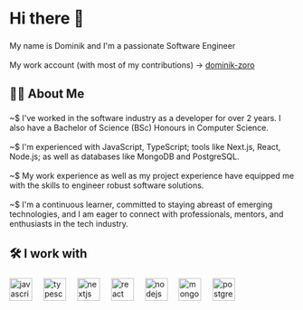 <h1 align="left">Hi there 👋</h1>

###

<p align="left">My name is Dominik and I'm a passionate Software Engineer<br><br>My work account (with most of my contributions) -> <a href="https://github.com/dominik-zoro">dominik-zoro</a></p>

###

<h2 align="left">👩‍💻 About Me</h2>

###

<p align="left">~$ I've worked in the software industry as a developer for over 2 years. I also have a Bachelor of Science (BSc) Honours in Computer Science.<br><br>~$ I'm experienced with JavaScript, TypeScript; tools like Next.js, React, Node.js; as well as databases like MongoDB and PostgreSQL.<br><br>~$ My work experience as well as my project experience have equipped me with the skills to engineer robust software solutions.<br><br>~$ I'm a continuous learner, committed to staying abreast of emerging technologies, and I am eager to connect with professionals, mentors, and enthusiasts in the tech industry.</p>

###

<h2 align="left">🛠 I work with</h2>

###

<div align="left">
  <img src="https://cdn.jsdelivr.net/gh/devicons/devicon/icons/javascript/javascript-original.svg" height="40" alt="javascript logo"  />
  <img width="12" />
  <img src="https://cdn.jsdelivr.net/gh/devicons/devicon/icons/typescript/typescript-original.svg" height="40" alt="typescript logo"  />
  <img width="12" />
  <img src="https://cdn.jsdelivr.net/gh/devicons/devicon/icons/nextjs/nextjs-original.svg" height="40" alt="nextjs logo"  />
  <img width="12" />
  <img src="https://cdn.jsdelivr.net/gh/devicons/devicon/icons/react/react-original.svg" height="40" alt="react logo"  />
  <img width="12" />
  <img src="https://cdn.jsdelivr.net/gh/devicons/devicon/icons/nodejs/nodejs-original.svg" height="40" alt="nodejs logo"  />
  <img width="12" />
  <img src="https://cdn.jsdelivr.net/gh/devicons/devicon/icons/mongodb/mongodb-original.svg" height="40" alt="mongodb logo"  />
  <img width="12" />
  <img src="https://cdn.jsdelivr.net/gh/devicons/devicon/icons/postgresql/postgresql-original.svg" height="40" alt="postgresql logo"  />
</div>
